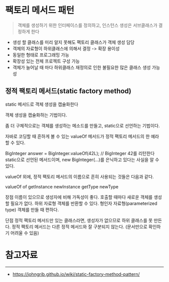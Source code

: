 
# 팩토리 메서드 패턴
> 객체를 생성하기 위한 인터페이스를 정의하고, 인스턴스 생성은 서브클래스가 결정하게 한다

- 생성 할 클래스를 미리 알지 못해도 팩토리 클래스가 객체 생성 담당
- 객체의 자료형이 하위클래스에 의해서 결정 -> 확장 용이성
- 동일한 형태로 프로그래밍 가능
- 확장성 있는 전체 프로젝트 구성 가능
- 객체가 늘어날 때 마다 하위클래스 재정의로 인한 불필요한 많은 클래스 생성 가능성



## 정적 팩토리 메서드(static factory method)
static 메서드로 객체 생성을 캡슐화한다

객체 생성을 캡슐화하는 기법이다.

좀 더 구체적으로는 객체를 생성하는 메소드를 만들고, static으로 선언하는 기법이다.

자바로 코딩할 때 흔하게 볼 수 있는 valueOf 메서드가 정적 팩토리 메서드의 한 예라 할 수 있다.

BigInteger answer = BigInteger.valueOf(42L); // BigInteger 42를 리턴한다
static으로 선언된 메서드이며, new BigInteger(...)를 은닉하고 있다는 사실을 알 수 있다.

valueOf 외에, 정적 팩토리 메서드의 이름으로 흔히 사용되는 것들은 다음과 같다.

valueOf
of
getInstance
newInstance
getType
newType

장점
이름이 있으므로 생성자에 비해 가독성이 좋다.
호출할 때마다 새로운 객체를 생성할 필요가 없다.
하위 자료형 객체를 반환할 수 있다.
형인자 자료형(parameterized type) 객체를 만들 때 편하다.

단점
정적 팩토리 메서드만 있는 클래스라면, 생성자가 없으므로 하위 클래스를 못 만든다.
정적 팩토리 메서드는 다른 정적 메서드와 잘 구분되지 않는다. (문서만으로 확인하기 어려울 수 있음)

# 참고자료
---
- https://johngrib.github.io/wiki/static-factory-method-pattern/
